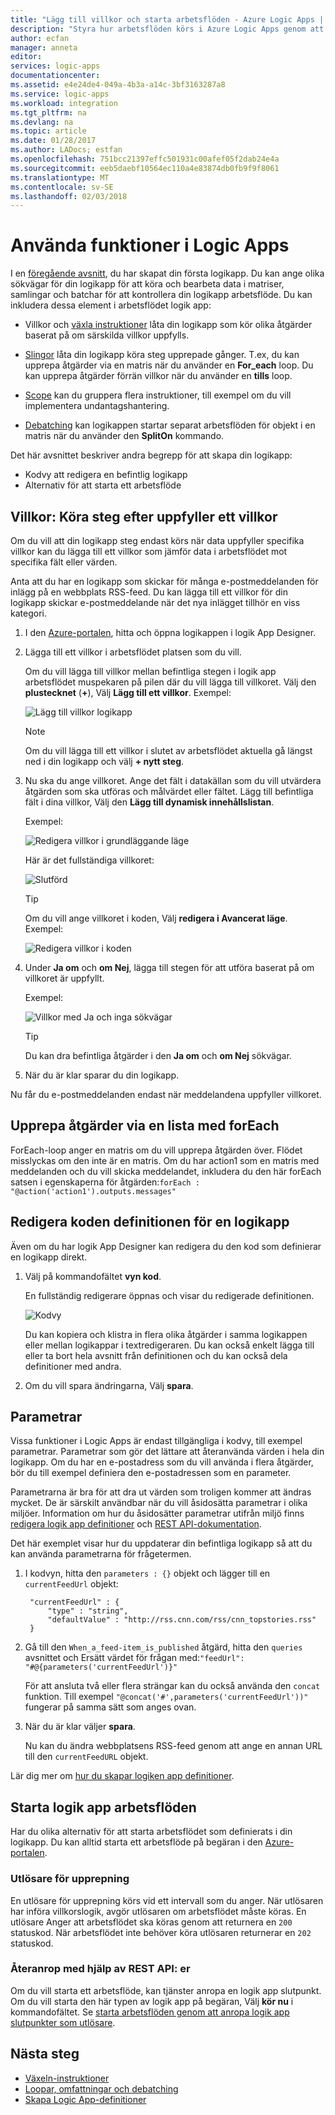 ```yaml
---
title: "Lägg till villkor och starta arbetsflöden - Azure Logic Apps | Microsoft Docs"
description: "Styra hur arbetsflöden körs i Azure Logic Apps genom att lägga till införa villkorslogik, utlösare, åtgärder och parametrar."
author: ecfan
manager: anneta
editor: 
services: logic-apps
documentationcenter: 
ms.assetid: e4e24de4-049a-4b3a-a14c-3bf3163287a8
ms.service: logic-apps
ms.workload: integration
ms.tgt_pltfrm: na
ms.devlang: na
ms.topic: article
ms.date: 01/28/2017
ms.author: LADocs; estfan
ms.openlocfilehash: 751bcc21397effc501931c00afef05f2dab24e4a
ms.sourcegitcommit: eeb5daebf10564ec110a4e83874db0fb9f9f8061
ms.translationtype: MT
ms.contentlocale: sv-SE
ms.lasthandoff: 02/03/2018
---
```

# <a name="use-logic-apps-features"></a>Använda funktioner i Logic Apps

I en [föregående avsnitt](../logic-apps/quickstart-create-first-logic-app-workflow.md), du har skapat din första logikapp. Du kan ange olika sökvägar för din logikapp för att köra och bearbeta data i matriser, samlingar och batchar för att kontrollera din logikapp arbetsflöde. Du kan inkludera dessa element i arbetsflödet logik app:

* Villkor och [växla instruktioner](../logic-apps/logic-apps-switch-case.md) låta din logikapp som kör olika åtgärder baserat på om särskilda villkor uppfylls.

* [Slingor](../logic-apps/logic-apps-loops-and-scopes.md) låta din logikapp köra steg upprepade gånger. T.ex, du kan upprepa åtgärder via en matris när du använder en **For_each** loop. Du kan upprepa åtgärder förrän villkor när du använder en **tills** loop.

* [Scope](../logic-apps/logic-apps-loops-and-scopes.md) kan du gruppera flera instruktioner, till exempel om du vill implementera undantagshantering.

* [Debatching](../logic-apps/logic-apps-loops-and-scopes.md) kan logikappen startar separat arbetsflöden för objekt i en matris när du använder den **SplitOn** kommando.

Det här avsnittet beskriver andra begrepp för att skapa din logikapp:

* Kodvy att redigera en befintlig logikapp
* Alternativ för att starta ett arbetsflöde

## <a name="conditions-run-steps-only-after-meeting-a-condition"></a>Villkor: Köra steg efter uppfyller ett villkor

Om du vill att din logikapp steg endast körs när data uppfyller specifika villkor kan du lägga till ett villkor som jämför data i arbetsflödet mot specifika fält eller värden.

Anta att du har en logikapp som skickar för många e-postmeddelanden för inlägg på en webbplats RSS-feed. Du kan lägga till ett villkor för din logikapp skickar e-postmeddelande när det nya inlägget tillhör en viss kategori.

1. I den [Azure-portalen](https://portal.azure.com), hitta och öppna logikappen i logik App Designer.

2. Lägga till ett villkor i arbetsflödet platsen som du vill. 

   Om du vill lägga till villkor mellan befintliga stegen i logik app arbetsflödet muspekaren på pilen där du vill lägga till villkoret. 
   Välj den **plustecknet** (**+**), Välj **Lägg till ett villkor**. Exempel:

   ![Lägg till villkor logikapp](./media/logic-apps-use-logic-app-features/add-condition.png)

   > [!NOTE]
   > Om du vill lägga till ett villkor i slutet av arbetsflödet aktuella gå längst ned i din logikapp och välj **+ nytt steg**.

3. Nu ska du ange villkoret. Ange det fält i datakällan som du vill utvärdera åtgärden som ska utföras och målvärdet eller fältet. Lägg till befintliga fält i dina villkor, Välj den **Lägg till dynamisk innehållslistan**.

   Exempel:

   ![Redigera villkor i grundläggande läge](./media/logic-apps-use-logic-app-features/edit-condition-basic-mode.png)

   Här är det fullständiga villkoret:

   ![Slutförd](./media/logic-apps-use-logic-app-features/edit-condition-basic-mode-2.png)

   > [!TIP]
   > Om du vill ange villkoret i koden, Välj **redigera i Avancerat läge**. Exempel:
   > 
   > ![Redigera villkor i koden](./media/logic-apps-use-logic-app-features/edit-condition-advanced-mode.png)

4. Under **Ja om** och **om Nej**, lägga till stegen för att utföra baserat på om villkoret är uppfyllt.

   Exempel:

   ![Villkor med Ja och inga sökvägar](./media/logic-apps-use-logic-app-features/condition-yes-no-path.png)

   > [!TIP]
   > Du kan dra befintliga åtgärder i den **Ja om** och **om Nej** sökvägar.

5. När du är klar sparar du din logikapp.

Nu får du e-postmeddelanden endast när meddelandena uppfyller villkoret.

## <a name="repeat-actions-over-a-list-with-foreach"></a>Upprepa åtgärder via en lista med forEach

ForEach-loop anger en matris om du vill upprepa åtgärden över. Flödet misslyckas om den inte är en matris. Om du har action1 som en matris med meddelanden och du vill skicka meddelandet, inkludera du den här forEach satsen i egenskaperna för åtgärden:`forEach : "@action('action1').outputs.messages"`

## <a name="edit-the-code-definition-for-a-logic-app"></a>Redigera koden definitionen för en logikapp

Även om du har logik App Designer kan redigera du den kod som definierar en logikapp direkt.

1. Välj på kommandofältet **vyn kod**.

    En fullständig redigerare öppnas och visar du redigerade definitionen.

    ![Kodvy](media/logic-apps-use-logic-app-features/codeview.png)

    Du kan kopiera och klistra in flera olika åtgärder i samma logikappen eller mellan logikappar i textredigeraren. 
    Du kan också enkelt lägga till eller ta bort hela avsnitt från definitionen och du kan också dela definitioner med andra.

2. Om du vill spara ändringarna, Välj **spara**.

## <a name="parameters"></a>Parametrar

Vissa funktioner i Logic Apps är endast tillgängliga i kodvy, till exempel parametrar. Parametrar som gör det lättare att återanvända värden i hela din logikapp. Om du har en e-postadress som du vill använda i flera åtgärder, bör du till exempel definiera den e-postadressen som en parameter.

Parametrarna är bra för att dra ut värden som troligen kommer att ändras mycket. De är särskilt användbar när du vill åsidosätta parametrar i olika miljöer. Information om hur du åsidosätter parametrar utifrån miljö finns [redigera logik app definitioner](../logic-apps/logic-apps-author-definitions.md) och [REST API-dokumentation](https://docs.microsoft.com/rest/api/logic).

Det här exemplet visar hur du uppdaterar din befintliga logikapp så att du kan använda parametrarna för frågetermen.

1. I kodvyn, hitta den `parameters : {}` objekt och lägger till en `currentFeedUrl` objekt:

        "currentFeedUrl" : {
            "type" : "string",
            "defaultValue" : "http://rss.cnn.com/rss/cnn_topstories.rss"
        }

2. Gå till den `When_a_feed-item_is_published` åtgärd, hitta den `queries` avsnittet och Ersätt värdet för frågan med:`"feedUrl": "#@{parameters('currentFeedUrl')}"` 

    För att ansluta två eller flera strängar kan du också använda den `concat` funktion. 
    Till exempel `"@concat('#',parameters('currentFeedUrl'))"` fungerar på samma sätt som anges ovan.

3.  När du är klar väljer **spara**. 

    Nu kan du ändra webbplatsens RSS-feed genom att ange en annan URL till den `currentFeedURL` objekt.

Lär dig mer om [hur du skapar logiken app definitioner](../logic-apps/logic-apps-author-definitions.md).

## <a name="start-logic-app-workflows"></a>Starta logik app arbetsflöden

Har du olika alternativ för att starta arbetsflödet som definierats i din logikapp. Du kan alltid starta ett arbetsflöde på begäran i den [Azure-portalen].

### <a name="recurrence-triggers"></a>Utlösare för upprepning

En utlösare för upprepning körs vid ett intervall som du anger. När utlösaren har införa villkorslogik, avgör utlösaren om arbetsflödet måste köras. En utlösare Anger att arbetsflödet ska köras genom att returnera en `200` statuskod. När arbetsflödet inte behöver köra utlösaren returnerar en `202` statuskod.

### <a name="callback-using-rest-apis"></a>Återanrop med hjälp av REST API: er

Om du vill starta ett arbetsflöde, kan tjänster anropa en logik app slutpunkt. Om du vill starta den här typen av logik app på begäran, Välj **kör nu** i kommandofältet. Se [starta arbetsflöden genom att anropa logik app slutpunkter som utlösare](../logic-apps/logic-apps-http-endpoint.md). 

<!-- Shared links -->
[Azure-portalen]: https://portal.azure.com

## <a name="next-steps"></a>Nästa steg

* [Växeln-instruktioner](../logic-apps/logic-apps-switch-case.md) 
* [Loopar, omfattningar och debatching](../logic-apps/logic-apps-loops-and-scopes.md)
* [Skapa Logic App-definitioner](../logic-apps/logic-apps-author-definitions.md)